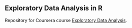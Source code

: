 
## Exploratory Data Analysis in R
Repository for Coursera course [Exploratory Data Analysis](https://www.coursera.org/learn/exploratory-data-analysis).
